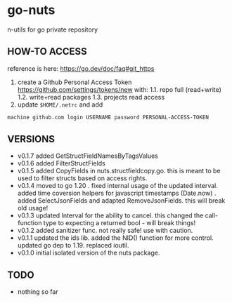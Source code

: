 # go-nuts

n-utils for go private repository

## HOW-TO ACCESS

reference is here: <https://go.dev/doc/faq#git_https>

1. create a Github Personal Access Token <https://github.com/settings/tokens/new> with:
  1.1. repo full (read+write)
  1.2. write+read packages
  1.3. projects read access
2. update ```$HOME/.netrc``` and add

````bash
machine github.com login USERNAME password PERSONAL-ACCESS-TOKEN
````

## VERSIONS

* v0.1.7 added GetStructFieldNamesByTagsValues
* v0.1.6 added FilterStructFields
* v0.1.5 added CopyFields in nuts.structfieldcopy.go. this is meant to be used to filter structs based on access rights.
* v0.1.4 moved to go 1.20 . fixed internal usage of the updated interval. added time coversion helpers for javascript timestamps (Date.now) . added SelectJsonFields and adapted RemoveJsonFields. this will break old usage!
* v0.1.3 updated Interval for the ability to cancel. this changed the call-function type to expecting a returned bool - will break things!
* v0.1.2 added sanitizer func. not really safe! use with caution.
* v0.1.1 updated the ids lib. added the NID() function for more control. updated go dep to 1.19. replaced ioutil.
* v0.1.0 initial isolated version of the nuts package.

## TODO

* nothing so far
